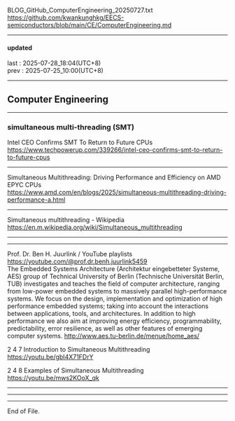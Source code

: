  
BLOG_GitHub_ComputerEngineering_20250727.txt  
  https://github.com/kwankunghkg/EECS-semiconductors/blob/main/CE/ComputerEngineering.md  
  
  
  
----------------------------------------  
  
#### updated  
last : 2025-07-28_18:04(UTC+8)  
prev : 2025-07-25_10:00(UTC+8)  
  
----------------------------------------  
  
## Computer Engineering  
  
  
  
  
  
----------------------------------------  
  
  
  
### simultaneous multi-threading (SMT)  
  
  
Intel CEO Confirms SMT To Return to Future CPUs  
  https://www.techpowerup.com/339266/intel-ceo-confirms-smt-to-return-to-future-cpus  
  
  
  
----------------------------------------  
  
  
  
  
Simultaneous Multithreading: Driving Performance and Efficiency on AMD EPYC CPUs  
  https://www.amd.com/en/blogs/2025/simultaneous-multithreading-driving-performance-a.html  
  
  
----------------------------------------  
  
  
Simultaneous multithreading - Wikipedia  
  https://en.m.wikipedia.org/wiki/Simultaneous_multithreading  
  
  
----------------------------------------  
  
  
----------------------------------------  
  
  
  
Prof. Dr. Ben H. Juurlink / YouTube playlists  
  https://youtube.com/@prof.dr.benh.juurlink5459  
	The Embedded Systems Architecture (Architektur eingebetteter Systeme, AES) group of Technical University of Berlin (Technische Universität Berlin, TUB) investigates and teaches the field of computer architecture, ranging from low-power embedded systems to massively parallel high-performance systems. We focus on the design, implementation and optimization of high performance embedded systems; taking into account the interactions between applications, tools, and architectures. In addition to high performance we also aim at improving energy efficiency, programmability, predictability, error resilience, as well as other features of emerging computer systems. http://www.aes.tu-berlin.de/menue/home_aes/  
  
  
2 4 7 Introduction to Simultaneous Multithreading  
  https://youtu.be/gbI4X71FDrY  
  
2 4 8 Examples of Simultaneous Multithreading  
  https://youtu.be/mws2KOoX_qk  
  
  
  
----------------------------------------  
  
  
  
----------------------------------------  
  
  
  
----------------------------------------  
End of File.  

